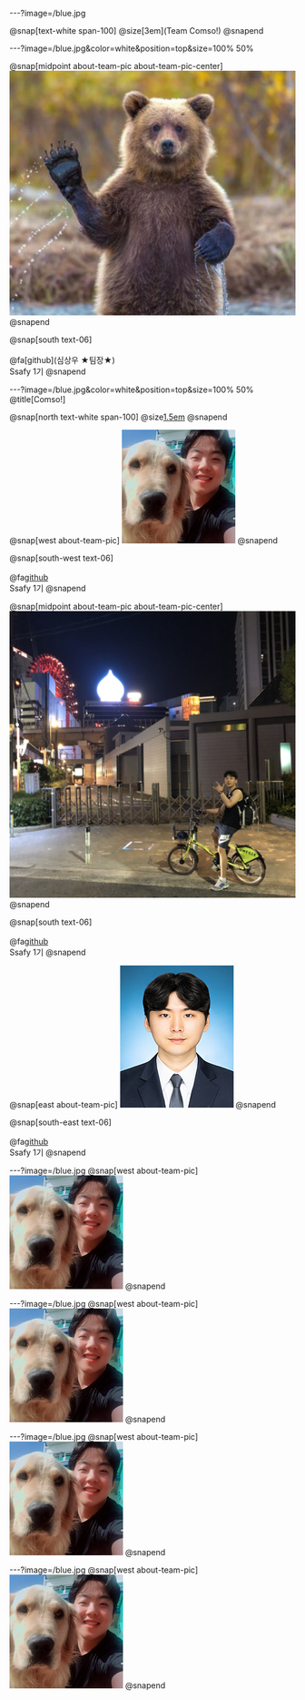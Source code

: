 ---?image=/blue.jpg

@snap[text-white span-100]
@size[3em](Team Comso!)
@snapend

---?image=/blue.jpg&color=white&position=top&size=100% 50% 

@snap[midpoint about-team-pic about-team-pic-center]
![sim_sangwoo](sim_sangwoo.JPG)
@snapend

@snap[south text-06]
<br><br>
@fa[github](심상우 ★팀장★)
<br>
Ssafy 1기
@snapend

---?image=/blue.jpg&color=white&position=top&size=100% 50% 
@title[Comso!]

@snap[north text-white span-100]
@size[1.5em](Comso!)
@snapend

@snap[west about-team-pic]
![kgh](kgh.jpg)
@snapend

@snap[south-west text-06]
<br><br>
@fa[github](권경훈)
<br>
Ssafy 1기
@snapend

@snap[midpoint about-team-pic about-team-pic-center]
![jbb](jbb.jpg)
@snapend

@snap[south text-06]
<br><br>
@fa[github](전준범)
<br>
Ssafy 1기
@snapend

@snap[east about-team-pic]
![Taeho](Taeho.png)
@snapend

@snap[south-east text-06]
<br><br>
@fa[github](정태호)
<br>
Ssafy 1기
@snapend

---?image=/blue.jpg
@snap[west about-team-pic]
![kgh](kgh.jpg)
@snapend

---?image=/blue.jpg
@snap[west about-team-pic]
![kgh](kgh.jpg)
@snapend

---?image=/blue.jpg
@snap[west about-team-pic]
![kgh](kgh.jpg)
@snapend

---?image=/blue.jpg
@snap[west about-team-pic]
![kgh](kgh.jpg)
@snapend
